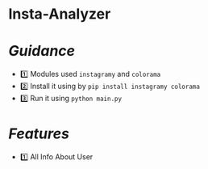 # Insta-Analyzer

# *Guidance* 
  - :one: Modules used `instagramy` and `colorama`
  - :two: Install it using by `pip install instagramy colorama`
  - :three: Run it using `python main.py`
# *Features* 
  - :one: All Info About User
